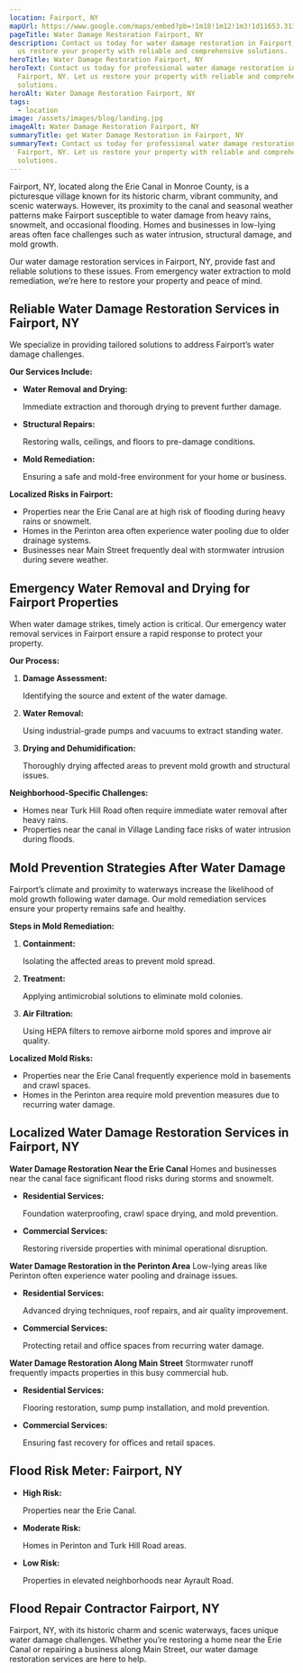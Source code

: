 ```yaml
---
location: Fairport, NY
mapUrl: https://www.google.com/maps/embed?pb=!1m18!1m12!1m3!1d11653.313028593622!2d-77.45242519148154!3d43.09761598621277!2m3!1f0!2f0!3f0!3m2!1i1024!2i768!4f13.1!3m3!1m2!1s0x89d1332d718c8633%3A0x839d6c901b5fad43!2sFairport%2C%20NY%2014450!5e0!3m2!1sen!2sus!4v1735533521937!5m2!1sen!2sus
pageTitle: Water Damage Restoration Fairport, NY
description: Contact us today for water damage restoration in Fairport, NY. Let
  us restore your property with reliable and comprehensive solutions.
heroTitle: Water Damage Restoration Fairport, NY
heroText: Contact us today for professional water damage restoration in
  Fairport, NY. Let us restore your property with reliable and comprehensive
  solutions.
heroAlt: Water Damage Restoration Fairport, NY
tags:
  - location
image: /assets/images/blog/landing.jpg
imageAlt: Water Damage Restoration Fairport, NY
summaryTitle: get Water Damage Restoration in Fairport, NY
summaryText: Contact us today for professional water damage restoration in
  Fairport, NY. Let us restore your property with reliable and comprehensive
  solutions.
---
```

Fairport, NY, located along the Erie Canal in Monroe County, is a picturesque village known for its historic charm, vibrant community, and scenic waterways. However, its proximity to the canal and seasonal weather patterns make Fairport susceptible to water damage from heavy rains, snowmelt, and occasional flooding. Homes and businesses in low-lying areas often face challenges such as water intrusion, structural damage, and mold growth.

Our water damage restoration services in Fairport, NY, provide fast and reliable solutions to these issues. From emergency water extraction to mold remediation, we’re here to restore your property and peace of mind.

## **Reliable Water Damage Restoration Services in Fairport, NY**

We specialize in providing tailored solutions to address Fairport’s water damage challenges.

**Our Services Include:**

* **Water Removal and Drying:**

   Immediate extraction and thorough drying to prevent further damage.
* **Structural Repairs:**

   Restoring walls, ceilings, and floors to pre-damage conditions.
* **Mold Remediation:**

   Ensuring a safe and mold-free environment for your home or business.

**Localized Risks in Fairport:**

* Properties near the Erie Canal are at high risk of flooding during heavy rains or snowmelt.
* Homes in the Perinton area often experience water pooling due to older drainage systems.
* Businesses near Main Street frequently deal with stormwater intrusion during severe weather.

## **Emergency Water Removal and Drying for Fairport Properties**

When water damage strikes, timely action is critical. Our emergency water removal services in Fairport ensure a rapid response to protect your property.

**Our Process:**

1. **Damage Assessment:**

    Identifying the source and extent of the water damage.
2. **Water Removal:**

    Using industrial-grade pumps and vacuums to extract standing water.
3. **Drying and Dehumidification:**

    Thoroughly drying affected areas to prevent mold growth and structural issues.

**Neighborhood-Specific Challenges:**

* Homes near Turk Hill Road often require immediate water removal after heavy rains.
* Properties near the canal in Village Landing face risks of water intrusion during floods.

## **Mold Prevention Strategies After Water Damage**

Fairport’s climate and proximity to waterways increase the likelihood of mold growth following water damage. Our mold remediation services ensure your property remains safe and healthy.

**Steps in Mold Remediation:**

1. **Containment:**

    Isolating the affected areas to prevent mold spread.
2. **Treatment:**

    Applying antimicrobial solutions to eliminate mold colonies.
3. **Air Filtration:**

    Using HEPA filters to remove airborne mold spores and improve air quality.

**Localized Mold Risks:**

* Properties near the Erie Canal frequently experience mold in basements and crawl spaces.
* Homes in the Perinton area require mold prevention measures due to recurring water damage.

## **Localized Water Damage Restoration Services in Fairport, NY**

**Water Damage Restoration Near the Erie Canal**
Homes and businesses near the canal face significant flood risks during storms and snowmelt.

* **Residential Services:**

   Foundation waterproofing, crawl space drying, and mold prevention.
* **Commercial Services:**

   Restoring riverside properties with minimal operational disruption.

**Water Damage Restoration in the Perinton Area**
Low-lying areas like Perinton often experience water pooling and drainage issues.

* **Residential Services:**

   Advanced drying techniques, roof repairs, and air quality improvement.
* **Commercial Services:**

   Protecting retail and office spaces from recurring water damage.

**Water Damage Restoration Along Main Street**
Stormwater runoff frequently impacts properties in this busy commercial hub.

* **Residential Services:**

   Flooring restoration, sump pump installation, and mold prevention.
* **Commercial Services:**

   Ensuring fast recovery for offices and retail spaces.

## **Flood Risk Meter: Fairport, NY**

* **High Risk:**

   Properties near the Erie Canal.
* **Moderate Risk:**

   Homes in Perinton and Turk Hill Road areas.
* **Low Risk:**

   Properties in elevated neighborhoods near Ayrault Road.

## **Flood Repair Contractor Fairport, NY**

Fairport, NY, with its historic charm and scenic waterways, faces unique water damage challenges. Whether you’re restoring a home near the Erie Canal or repairing a business along Main Street, our water damage restoration services are here to help.
